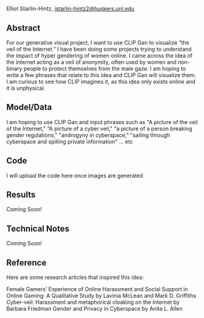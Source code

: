 #  

Elliot Starlin-Hintz, istarlin-hintz2@huskers.unl.edu

## Abstract

For our generative visual project, I want to use CLIP Gan to visualize “the veil of the Internet.” I have been doing some projects trying to understand the impact of hyper gendering of women online. I came across the idea of the internet acting as a veil of anonymity, often used by women and non-binary people to protect themselves from the male gaze. I am hoping to write a few phrases that relate to this idea and CLIP Gan will visualize them. I am curious to see how CLIP imagines it, as this idea only exists online and it is unphysical. 

## Model/Data

I am hoping to use CLIP Gan and input phrases such as "A picture of the veil of the Internet," "A picture of a cyber veil," "a picture of a person breaking gender regulations," "androgyny in cyberspace," "sailing through cyberspace and spilling private information" ... etc 

## Code

I will upload the code here once images are generated

## Results

Coming Soon!

## Technical Notes

Coming Soon!

## Reference
Here are some research articles that inspired this idea:

Female Gamers’ Experience of Online Harassment and Social Support in Online Gaming: A Qualitative Study by Lavinia McLean and Mark D. Griffiths 
Cyber-veil: Harassment and metaphorical cloaking on the internet by Barbara Friedman
Gender and Privacy in Cyberspace by Anita L. Allen
